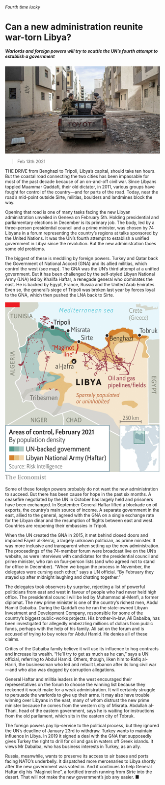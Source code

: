 ###### Fourth time lucky

# Can a new administration reunite war-torn Libya? 

##### Warlords and foreign powers will try to scuttle the UN’s fourth attempt to establish a government 

![image](images/20210213_map506.jpg) 

> Feb 13th 2021 


THE DRIVE from Benghazi to Tripoli, Libya’s capital, should take ten hours. But the coastal road connecting the two cities has been impassable for most of the past decade because of an on-and-off civil war. Since Libyans toppled Muammar Qaddafi, their old dictator, in 2011, various groups have fought for control of the country—and for parts of the road. Today, near the road’s mid-point outside Sirte, militias, boulders and landmines block the way.


Opening that road is one of many tasks facing the new Libyan administration unveiled in Geneva on February 5th. Holding presidential and parliamentary elections in December is its primary job. The body, led by a three-person presidential council and a prime minister, was chosen by 74 Libyans in a forum representing the country’s regions at talks sponsored by the United Nations. It was the UN’s fourth attempt to establish a unified government in Libya since the revolution. But the new administration faces some old problems.



The biggest of these is meddling by foreign powers. Turkey and Qatar back the Government of National Accord (GNA) and its allied militias, which control the west (see map). The GNA was the UN’s third attempt at a unified government. But it has been challenged by the self-styled Libyan National Army (LNA) led by Khalifa Haftar, a renegade general who dominates the east. He is backed by Egypt, France, Russia and the United Arab Emirates. Even so, the general’s siege of Tripoli was broken last year by forces loyal to the GNA, which then pushed the LNA back to Sirte.

![image](images/20210213_MAM958.png) 



Some of these foreign powers probably do not want the new administration to succeed. But there has been cause for hope in the past six months. A ceasefire negotiated by the UN in October has largely held and prisoners have been exchanged. In September General Haftar lifted a blockade on oil exports, the country’s main source of income. A separate government in the east, allied to the general, agreed with the GNA on a single exchange rate for the Libyan dinar and the resumption of flights between east and west. Countries are reopening their embassies in Tripoli.


When the UN created the GNA in 2015, it met behind closed doors and imposed Fayez al-Serraj, a largely unknown politician, as prime minister. It was more inclusive and transparent when setting up the new administration. The proceedings of the 74-member forum were broadcast live on the UN’s website, as were interviews with candidates for the presidential council and prime minister, who ran on four-person lists (and who agreed not to stand for office in December). “When we began the process in November, the delegates were cursing each other,” says a UN official. “By February they stayed up after midnight laughing and chatting together.”


The delegates took observers by surprise, rejecting a list of powerful politicians from east and west in favour of people who had never held high office. The presidential council will be led by Muhammad al-Menfi, a former diplomat. The new prime minister is one of the country’s richest men, Abdul Hamid Dabaiba. During the Qaddafi era he ran the state-owned Libyan Investment and Development Company, responsible for some of the country’s biggest public-works projects. His brother-in-law, Ali Dabaiba, has been investigated for allegedly embezzling millions of dollars from public funds, perhaps with the help of his family. Ali sat on the forum and is accused of trying to buy votes for Abdul Hamid. He denies all of these claims.


Critics of the Dabaiba family believe it will use its influence to hog contracts and increase its wealth. “He’ll try to get as much as he can,” says a UN official, referring to Abdul Hamid. Others, though, liken him to Rafiq al-Hariri, the businessman who led and rebuilt Lebanon after its long civil war—and who also was dogged by corruption allegations.


General Haftar and militia leaders in the west encouraged their representatives on the forum to choose the winning list because they reckoned it would make for a weak administration. It will certainly struggle to persuade the warlords to give up their arms. It may also have trouble winning over Libyans in the east, many of whom distrust the new prime minister because he comes from the western city of Misrata. Abdullah al-Thani, head of the eastern government, says he is waiting for instructions from the old parliament, which sits in the eastern city of Tobruk.


The foreign powers pay lip-service to the political process, but they ignored the UN’s deadline of January 23rd to withdraw. Turkey wants to maintain influence in Libya. In 2019 it signed a deal with the GNA that supposedly gives Turkey the right to drill for oil and gas in waters off Greek islands. It views Mr Dabaiba, who has business interests in Turkey, as an ally.


Russia, meanwhile, wants to preserve its access to air bases and ports facing NATO’s underbelly. It dispatched more mercenaries to Libya shortly after the new government was voted in. And it continues to help General Haftar dig his “Maginot line”, a fortified trench running from Sirte into the desert. That will not make the new government’s job any easier. ■


